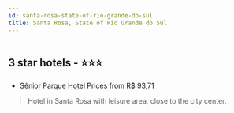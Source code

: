 ```yaml
---
id: santa-rosa-state-of-rio-grande-do-sul
title: Santa Rosa, State of Rio Grande do Sul
---
```


<center><img src="https://static.hotelurbano.com/reservas/prod0/1/1069/5ba1528604886_senior-parque-hotel.jpg" alt="" /></center>


##  3 star hotels - ⭐️⭐️⭐️

-    [Sênior Parque Hotel](https://us.hurb.com/hotels/santa-rosa/senior-parque-hotel-1069?cmp=18055) Prices from R$ 93,71
   > Hotel in Santa Rosa with leisure area, close to the city center.
